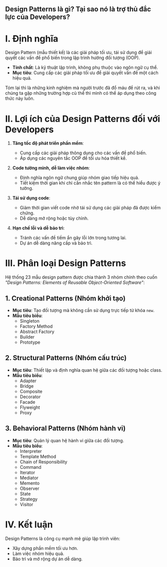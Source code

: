 ## **Design Patterns là gì? Tại sao nó là trợ thủ đắc lực của Developers?**

# **I. Định nghĩa**
Design Pattern (mẫu thiết kế) là các giải pháp tối ưu, tái sử dụng để giải quyết các vấn đề phổ biến trong lập trình hướng đối tượng (OOP).  
- **Tính chất**: Là kỹ thuật lập trình, không phụ thuộc vào ngôn ngữ cụ thể.  
- **Mục tiêu**: Cung cấp các giải pháp tối ưu để giải quyết vấn đề một cách hiệu quả.

Tóm lại thì là những kinh nghiệm mà người trước đã đổ máu để rút ra, và khi chúng ta gặp những trường hợp củ thể thì mình có thể áp dụng theo công thức này luôn.


# **II. Lợi ích của Design Patterns đối với Developers**
1. **Tăng tốc độ phát triển phần mềm**:  
   - Cung cấp các giải pháp thông dụng cho các vấn đề phổ biến.  
   - Áp dụng các nguyên tắc OOP để tối ưu hóa thiết kế.  

2. **Code tường minh, dễ làm việc nhóm**:  
   - Định nghĩa ngôn ngữ chung giúp nhóm giao tiếp hiệu quả.  
   - Tiết kiệm thời gian khi chỉ cần nhắc tên pattern là có thể hiểu được ý tưởng.

3. **Tái sử dụng code**:  
   - Giảm thời gian viết code nhờ tái sử dụng các giải pháp đã được kiểm chứng.  
   - Dễ dàng mở rộng hoặc tùy chỉnh.  

4. **Hạn chế lỗi và dễ bảo trì**:  
   - Tránh các vấn đề tiềm ẩn gây lỗi lớn trong tương lai.  
   - Dự án dễ dàng nâng cấp và bảo trì.

# **III. Phân loại Design Patterns**
Hệ thống 23 mẫu design pattern được chia thành 3 nhóm chính theo cuốn *"Design Patterns: Elements of Reusable Object-Oriented Software"*:

## **1. Creational Patterns (Nhóm khởi tạo)**  
- **Mục tiêu**: Tạo đối tượng mà không cần sử dụng trực tiếp từ khóa `new`.  
- **Mẫu tiêu biểu**:
  - Singleton
  - Factory Method
  - Abstract Factory
  - Builder
  - Prototype  

## **2. Structural Patterns (Nhóm cấu trúc)**  
- **Mục tiêu**: Thiết lập và định nghĩa quan hệ giữa các đối tượng hoặc class.  
- **Mẫu tiêu biểu**:
  - Adapter
  - Bridge
  - Composite
  - Decorator
  - Facade
  - Flyweight
  - Proxy  

## **3. Behavioral Patterns (Nhóm hành vi)**  
- **Mục tiêu**: Quản lý quan hệ hành vi giữa các đối tượng.  
- **Mẫu tiêu biểu**:
  - Interpreter
  - Template Method
  - Chain of Responsibility
  - Command
  - Iterator
  - Mediator
  - Memento
  - Observer
  - State
  - Strategy
  - Visitor  

# **IV. Kết luận**
Design Patterns là công cụ mạnh mẽ giúp lập trình viên:  
- Xây dựng phần mềm tối ưu hơn.  
- Làm việc nhóm hiệu quả.  
- Bảo trì và mở rộng dự án dễ dàng.  

